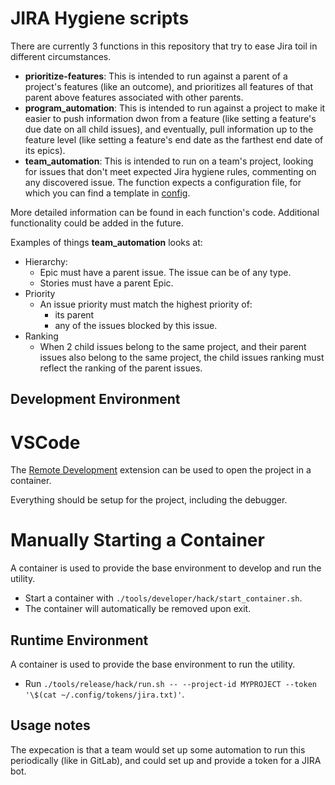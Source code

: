 # JIRA Hygiene scripts
There are currently 3 functions in this repository that try to ease Jira toil in different circumstances.
- __prioritize-features__: This is intended to run against a parent of a project's features (like an outcome), and prioritizes all features of that parent above features associated with other parents.
- __program_automation__: This is intended to run against a project to make it easier to push information dwon from a feature (like setting a feature's due date on all child issues), and eventually, pull information up to the feature level (like setting a feature's end date as the farthest end date of its epics).
- __team_automation__: This is intended to run on a team's project, looking for issues that don't meet expected Jira hygiene rules, commenting on any discovered issue. The function expects a configuration file, for which you can find a template in [config](./config/template.yaml).

More detailed information can be found in each function's code. Additional functionality could be added in the future.

Examples of things __team_automation__ looks at:
* Hierarchy:
  * Epic must have a parent issue. The issue can be of any type.
  * Stories must have a parent Epic.
* Priority
  * An issue priority must match the highest priority of:
    * its parent
    * any of the issues blocked by this issue.
* Ranking
  * When 2 child issues belong to the same project, and their parent issues also belong to the
    same project, the child issues ranking must reflect the ranking of the parent issues.

## Development Environment

# VSCode

The [Remote Development](https://marketplace.visualstudio.com/items?itemName=ms-vscode-remote.vscode-remote-extensionpack) extension can be used to open the project in a container.

Everything should be setup for the project, including the debugger.

# Manually Starting a Container
A container is used to provide the base environment to develop and run the utility.

* Start a container with `./tools/developer/hack/start_container.sh`.
* The container will automatically be removed upon exit.

## Runtime Environment
A container is used to provide the base environment to run the utility.

* Run `./tools/release/hack/run.sh -- --project-id MYPROJECT --token '\$(cat ~/.config/tokens/jira.txt)'`.

## Usage notes 
The expecation is that a team would set up some automation to run this periodically (like in GitLab), and could set up and provide a token for a JIRA bot.
